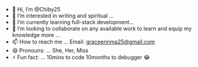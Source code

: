 - 👋 Hi, I’m @Chiby25
- 👀 I’m interested in writing and spiritual ...
- 🌱 I’m currently learning full-stack development...
- 💞️ I’m looking to collaborate on any available work to learn and equip my knowledge more ...
- 📫 How to reach me ... Email: graceerinma25@gmail.com
- 😄 Pronouns: ... She, Her, Miss
- ⚡ Fun fact: ... 10mins to code 10months to debugger 😂 

<!---
Chiby25/Chiby25 is a ✨ special ✨ repository because its `README.md` (this file) appears on your GitHub profile.
You can click the Preview link to take a look at your changes.
--->
